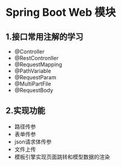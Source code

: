 # Spring Boot Web 模块
## 1.接口常用注解的学习
- @Controller
- @RestContronller
- @RequestMapping
- @PathVariable
- @RequestParam
- @MultiPartFile
- @RequestBody

## 2.实现功能
- 路径传参
- 表单传参
- json请求体传参
- 文件上传
- 模板引擎实现页面跳转和模型数据的渲染
